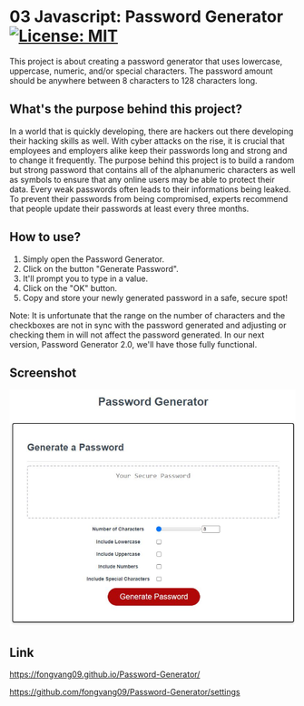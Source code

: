 # 03 Javascript: Password Generator [![License: MIT](https://img.shields.io/badge/License-MIT-yellow.svg)](https://opensource.org/licenses/MIT)

This project is about creating a password generator that uses lowercase, uppercase, numeric, and/or special characters. The password amount should be anywhere between 8 characters to 128 characters long.

## What's the purpose behind this project?

In a world that is quickly developing, there are hackers out there developing their hacking skills as well. With cyber attacks on the rise, it is crucial that employees and employers alike keep their passwords long and strong and to change it frequently. The purpose behind this project is to build a random but strong password that contains all of the alphanumeric characters as well as symbols to ensure that any online users may be able to protect their data. Every weak passwords often leads to their informations being leaked. To prevent their passwords from being compromised, experts recommend that people update their passwords at least every three months.

## How to use?

1. Simply open the Password Generator.
2. Click on the button "Generate Password".
3. It'll prompt you to type in a value.
4. Click on the "OK" button.
6. Copy and store your newly generated password in a safe, secure spot!

Note: It is unfortunate that the range on the number of characters and the checkboxes are not in sync with the password generated and adjusting or checking them in will not affect the password generated. In our next version, Password Generator 2.0, we'll have those fully functional.

## Screenshot

![passwordgeneratorSS](https://github.com/fongvang09/Password-Generator/blob/main/Capture.JPG)

## Link

https://fongvang09.github.io/Password-Generator/

https://github.com/fongvang09/Password-Generator/settings
